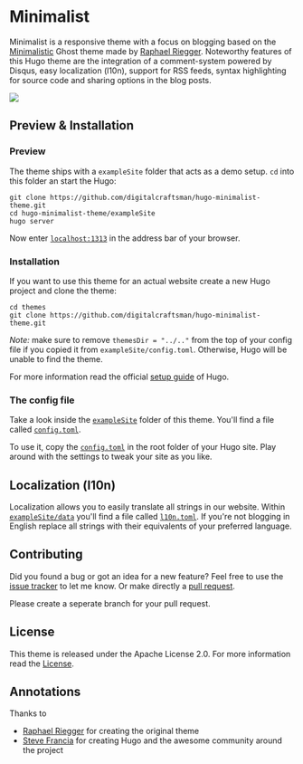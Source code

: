 # Minimalist

Minimalist is a responsive theme with a focus on blogging based on the [Minimalistic](https://github.com/rriegger/MinimalisticBlogTheme) Ghost theme made by [Raphael Riegger](https://github.com/rriegger). Noteworthy features of this Hugo theme are the integration of a comment-system powered by Disqus, easy localization (l10n), support for RSS feeds, syntax highlighting for source code and sharing options in the blog posts.

![](https://raw.githubusercontent.com/digitalcraftsman/hugo-minimalist-theme/master/images/screenshot.png)


## Preview & Installation

### Preview

The theme ships with a `exampleSite` folder that acts as a demo setup. `cd` into this folder an start the Hugo:

    git clone https://github.com/digitalcraftsman/hugo-minimalist-theme.git
    cd hugo-minimalist-theme/exampleSite
    hugo server
 
Now enter [`localhost:1313`](http://localhost:1313) in the address bar of your browser.

### Installation

If you want to use this theme for an actual website create a new Hugo project and clone the theme:

    cd themes
    git clone https://github.com/digitalcraftsman/hugo-minimalist-theme.git

*Note:* make sure to remove `themesDir = "../.."` from the top of your config file if you copied it from `exampleSite/config.toml`. Otherwise, Hugo will be unable to find the theme.

For more information read the official [setup guide](//gohugo.io/overview/installing/) of Hugo.

### The config file

Take a look inside the [`exampleSite`](https://github.com/digitalcraftsman/hugo-minimalist-theme/tree/master/exampleSite) folder of this theme. You'll find a file called [`config.toml`](https://github.com/digitalcraftsman/hugo-minimalist-theme/blob/master/exampleSite/config.toml).

To use it, copy the [`config.toml`](https://github.com/digitalcraftsman/hugo-minimalist-theme/blob/master/exampleSite/config.toml) in the root folder of your Hugo site. Play around with the settings to tweak your site as you like.


## Localization (l10n)

Localization allows you to easily translate all strings in our website. Within [`exampleSite/data`](https://github.com/digitalcraftsman/hugo-minimalist-theme/tree/master/exampleSite/data) you'll find a file called [`l10n.toml`](https://github.com/digitalcraftsman/hugo-minimalist-theme/blob/master/exampleSite/data/l10n.toml). If you're not blogging in English replace all strings with their equivalents of your preferred language.

## Contributing

Did you found a bug or got an idea for a new feature? Feel free to use the [issue tracker](https://github.com/digitalcraftsman/hugo-minimalist-theme/issues) to let me know. Or make directly a [pull request](https://github.com/digitalcraftsman/hugo-minimalist-theme/pulls).

Please create a seperate branch for your pull request.

## License

This theme is released under the Apache License 2.0. For more information read the [License](//github.com/digitalcraftsman/hugo-minimalist-theme/blob/dev/LICENSE.md).


## Annotations

Thanks to 
        
- [Raphael Riegger](https://github.com/rriegger) for creating the original theme
- [Steve Francia](//github.com/spf13) for creating Hugo and the awesome community around the project
